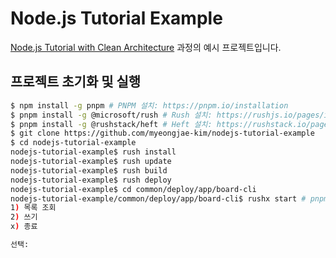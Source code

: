 # Node.js Tutorial Example

[Node.js Tutorial with Clean Architecture](https://nodejs.myeongjae.kim) 과정의 예시 프로젝트입니다.

## 프로젝트 초기화 및 실행

```bash
$ npm install -g pnpm # PNPM 설치: https://pnpm.io/installation
$ pnpm install -g @microsoft/rush # Rush 설치: https://rushjs.io/pages/intro/get_started/
$ pnpm install -g @rushstack/heft # Heft 설치: https://rushstack.io/pages/heft_tutorials/getting_started/
$ git clone https://github.com/myeongjae-kim/nodejs-tutorial-example
$ cd nodejs-tutorial-example
nodejs-tutorial-example$ rush install
nodejs-tutorial-example$ rush update
nodejs-tutorial-example$ rush build
nodejs-tutorial-example$ rush deploy
nodejs-tutorial-example$ cd common/deploy/app/board-cli
nodejs-tutorial-example/common/deploy/app/board-cli$ rushx start # pnpm start, npm run start, yarn start 모두 가능
1) 목록 조회
2) 쓰기
x) 종료

선택:
```
